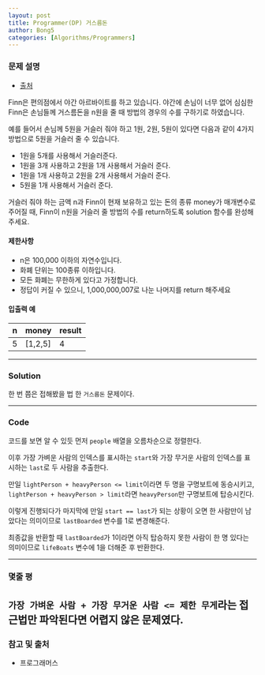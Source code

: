 ```yaml
---
layout: post
title: Programmer(DP) 거스름돈
author: Bong5
categories: [Algorithms/Programmers]
---
```


### 문제 설명

- [출처](https://programmers.co.kr/learn/courses/30/lessons/12907)

Finn은 편의점에서 야간 아르바이트를 하고 있습니다. 야간에 손님이 너무 없어 심심한 Finn은 손님들께 거스름돈을 n원을 줄 때 방법의 경우의 수를 구하기로 하였습니다.

예를 들어서 손님께 5원을 거슬러 줘야 하고 1원, 2원, 5원이 있다면 다음과 같이 4가지 방법으로 5원을 거슬러 줄 수 있습니다.

- 1원을 5개를 사용해서 거슬러준다.
- 1원을 3개 사용하고 2원을 1개 사용해서 거슬러 준다.
- 1원을 1개 사용하고 2원을 2개 사용해서 거슬러 준다.
- 5원을 1개 사용해서 거슬러 준다.

거슬러 줘야 하는 금액 n과 Finn이 현재 보유하고 있는 돈의 종류 money가 매개변수로 주어질 때, Finn이 n원을 거슬러 줄 방법의 수를 return하도록 solution 함수를 완성해 주세요.

#### 제한사항

- n은 100,000 이하의 자연수입니다.
- 화폐 단위는 100종류 이하입니다.
- 모든 화폐는 무한하게 있다고 가정합니다.
- 정답이 커질 수 있으니, 1,000,000,007로 나눈 나머지를 return 해주세요


#### 입출력 예

| n | money | result |
|---|---|---|
| 5 | [1,2,5] | 4 |


---

### Solution

한 번 쯤은 접해봤을 법 한 `거스름돈` 문제이다.



---

### Code

<script src="https://gist.github.com/BongHoLee/cde624dab22c452dcbdc1d70d86ba68f.js"></script>

코드를 보면 알 수 있듯 먼저 `people` 배열을 오름차순으로 정렬한다.

이후 가장 가벼운 사람의 인덱스를 표시하는 `start`와 가장 무거운 사람의 인덱스를 표시하는 `last`로 두 사람을 추출한다.

만일 `lightPerson + heavyPerson <= limit`이라면 두 명을 구명보트에 동승시키고, `lightPerson + heavyPerson > limit`라면 `heavyPerson`만 구명보트에 탑승시킨다.

이렇게 진행되다가 마지막에 만일 `start == last`가 되는 상황이 오면 한 사람만이 남았다는 의미이므로 `lastBoarded` 변수를 1로 변경해준다.

최종값을 반환할 때 `lastBoarded`가 1이라면 아직 탑승하지 못한 사람이 한 명 있다는 의미이므로 `lifeBoats` 변수에 1을 더해준 후 반환한다.

---

### 몇줄 평

`가장 가벼운 사람 + 가장 무거운 사람 <= 제한 무게`라는 접근법만 파악된다면 어렵지 않은 문제였다.
---



### 참고 및 출처

- 프로그래머스
